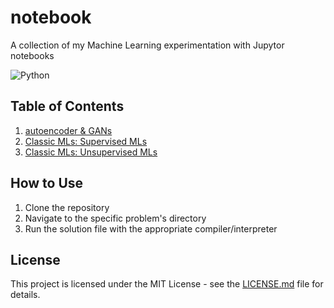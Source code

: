# notebook
A collection of my Machine Learning experimentation with Jupytor notebooks

![Python](https://img.shields.io/badge/Python-3776AB?style=for-the-badge&logo=python&logoColor=white)

## Table of Contents
1. [autoencoder & GANs](Autoencoder_GANs.ipynb)
2. [Classic MLs: Supervised MLs](Classic_Supervised_ML.ipynb)
3. [Classic MLs: Unsupervised MLs](Classic_Unsupervised_ML.ipynb)
   
## How to Use
1. Clone the repository
2. Navigate to the specific problem's directory
3. Run the solution file with the appropriate compiler/interpreter

## License
This project is licensed under the MIT License - see the [LICENSE.md](LICENSE.md) file for details.
